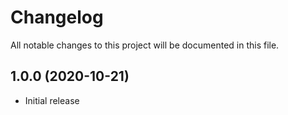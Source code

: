 # Changelog
All notable changes to this project will be documented in this file.

## 1.0.0 (2020-10-21)

* Initial release